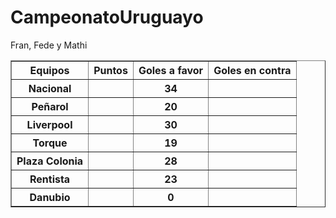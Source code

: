 # CampeonatoUruguayo

<!doctype html>
<html>
    <head>
    <title>Campeonato Uruguayo </title>
    </head>
    <body>
    <caption>Fran, Fede y Mathi</caption>
    <table border ="1">
        <thead>
            <tr>
                <th>Equipos</th>
                <th>Puntos </th>
                <th>Goles a favor</th>
                <th>Goles en contra</th>
            </tr>
        </thead>
        <tbody>
            <tr>
                <th>Nacional</th>
                <th></th>
                <th>34</th>
                <th></th>
            </tr>
                        <tr>
                <th>Peñarol</th>
                <th></th>
                <th>20</th>
                <th></th>
            </tr>
                        <tr>
                <th>Liverpool</th>
                <th></th>
                <th>30</th>
                <th></th>
            </tr>
                        <tr>
                <th>Torque</th>
                <th></th>
                <th>19</th>
                <th></th>  
            </tr>
                        <tr>
                <th>Plaza Colonia</th>
                <th></th>
                <th>28</th>
                <th></th>   
            </tr>
                        <tr>
                <th>Rentista</th>
                <th></th>
                <th>23</th>
                <th></th>
            </tr>
                          <tr>
                <th>Danubio</th>
                <th></th>
                <th>0</th>
                <th></th>  
            </tr>
        </tbody>
    </table>   
    </body>
</html>

